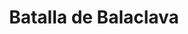 ﻿---
title: "Batalla de Balaclava"
permalink: periodes_935.html
layout: periode
dataInici: 1854-10-25
sidebar: periodes
pares:
  - 576:
    title: "Guerra de Crimea"
    dataInici: "(1853-10-16)"
    dataFi: "(1856-03-30)"

fills:
jocsPrincipals:
jocsEscenaris:
jocsEpoca:
  - title: "Bloody Steppes of Crimea: Alma – Balaclava – Inkerman 1854"
    bggId: 67272
    escenari: "Balaclava"
    dataInici: 
    dataFi: 

  - title: "Crimean War Battles"
    bggId: 801
    escenari: "Balaclava"
    dataInici: 
    dataFi: 

jocsEpocaEscenaris:
---
